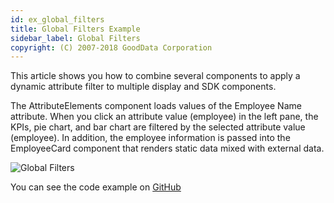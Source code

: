 ```yaml
---
id: ex_global_filters
title: Global Filters Example
sidebar_label: Global Filters
copyright: (C) 2007-2018 GoodData Corporation
---
```


This article shows you how to combine several components to apply a dynamic attribute filter to multiple display and SDK components.

The AttributeElements component loads values of the Employee Name attribute. When you click an attribute value (employee) in the left pane, the KPIs, pie chart, and bar chart are filtered by the selected attribute value (employee). In addition, the employee information is passed into the EmployeeCard component that renders static data mixed with external data.

![Global Filters](assets/movie-speed.gif)

You can see the code example on [GitHub](https://github.com/gooddata/gooddata-react-components/blob/master/examples/src/components/GlobalFiltersExample.jsx)
